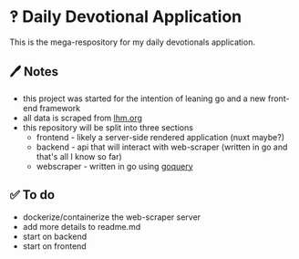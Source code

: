 

# ‽ Daily Devotional Application

This is the mega-respository for my daily devotionals application.

## 🖊 Notes

 - this project was started for the intention of leaning go and a new front-end framework
 - all data is scraped from [lhm.org](https://www.lhm.org/)
 - this repository will be split into three sections
   - frontend - likely a server-side rendered application (nuxt maybe?)
   - backend - api that will interact with web-scraper (written in go and that's all I know so far)
   - webscraper - written in go using [goquery](https://github.com/PuerkitoBio/goquery)

## ✅ To do

- dockerize/containerize the web-scraper server
- add more details to readme.md
- start on backend
- start on frontend





  